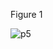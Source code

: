Figure 1

![p5](https://github.com/zhangtianyuan666/test/assets/99855545/9765bf96-a0da-4f8f-a1e0-19a5724ea29a)
